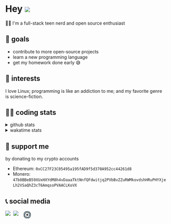 # Hey <img width="35" src="https://raw.githubusercontent.com/aemmadi/aemmadi/master/wave.gif" />
👨‍💻 I'm a full-stack teen nerd and open source enthusiast

## 🥅 goals

* contribute to more open-source projects
* learn a new programming language
* get my homework done early 😅

## 🧐 interests

I love Linux; programming is like an addiction to me; and my favorite genre is science-fiction.

## 👨‍💻 coding stats

<details>
  <summary>github stats</summary>

  <img width="768" src="https://github-profile-trophy.vercel.app/?username=poseidoncoder&no-border=true&theme=nord&no-frame=true" />
  <div style="display: inline-block">
    <img src="https://github-readme-stats.vercel.app/api/top-langs/?username=poseidoncoder&theme=nord&layout=compact&hide_border=true" />
    <img height="165" src="https://github-readme-stats.vercel.app/api?username=poseidoncoder&show_icons=true&theme=nord&hide_border=true" />
  </div>
</details>

<details>
  <summary>wakatime stats</summary>

<!--START_SECTION:waka-->
![Profile Views](http://img.shields.io/badge/Profile%20Views-0-blue)

**🐱 My Github Data** 

> 🏆 400 Contributions in the Year 2021
 > 
> 📦 22.8 kB Used in Github's Storage 
 > 
> 🚫 Not Opted to Hire
 > 
> 📜 26 Public Repositories 
 > 
> 🔑 2 Private Repositories  
 > 
**I'm an Early 🐤** 

```text
🌞 Morning    89 commits     ██████░░░░░░░░░░░░░░░░░░░   23.73% 
🌆 Daytime    190 commits    ████████████░░░░░░░░░░░░░   50.67% 
🌃 Evening    96 commits     ██████░░░░░░░░░░░░░░░░░░░   25.6% 
🌙 Night      0 commits      ░░░░░░░░░░░░░░░░░░░░░░░░░   0.0%

```
📅 **I'm Most Productive on Saturday** 

```text
Monday       62 commits     ████░░░░░░░░░░░░░░░░░░░░░   16.53% 
Tuesday      57 commits     ███░░░░░░░░░░░░░░░░░░░░░░   15.2% 
Wednesday    70 commits     ████░░░░░░░░░░░░░░░░░░░░░   18.67% 
Thursday     43 commits     ██░░░░░░░░░░░░░░░░░░░░░░░   11.47% 
Friday       35 commits     ██░░░░░░░░░░░░░░░░░░░░░░░   9.33% 
Saturday     78 commits     █████░░░░░░░░░░░░░░░░░░░░   20.8% 
Sunday       30 commits     ██░░░░░░░░░░░░░░░░░░░░░░░   8.0%

```


📊 **This Week I Spent My Time On** 

```text
⌚︎ Time Zone: America/Los_Angeles

💬 Programming Languages: 
JavaScript               7 hrs 57 mins       ███████████████░░░░░░░░░░   59.61% 
Other                    3 hrs 31 mins       ██████░░░░░░░░░░░░░░░░░░░   26.45% 
JSON                     1 hr 1 min          ██░░░░░░░░░░░░░░░░░░░░░░░   7.71% 
Markdown                 46 mins             █░░░░░░░░░░░░░░░░░░░░░░░░   5.76% 
Bash                     2 mins              ░░░░░░░░░░░░░░░░░░░░░░░░░   0.28%

🔥 Editors: 
VS Code                  12 hrs 37 mins      ███████████████████████░░   94.48% 
Vim                      44 mins             █░░░░░░░░░░░░░░░░░░░░░░░░   5.52%

🐱‍💻 Projects: 
intui                    11 hrs 12 mins      █████████████████████░░░░   83.97% 
Unknown Project          1 hr 4 mins         ██░░░░░░░░░░░░░░░░░░░░░░░   8.07% 
progeny                  1 hr 3 mins         ██░░░░░░░░░░░░░░░░░░░░░░░   7.97%

💻 Operating System: 
Linux                    13 hrs 21 mins      █████████████████████████   100.0%

```

**I Mostly Code in JavaScript** 

```text
JavaScript               6 repos             ████████░░░░░░░░░░░░░░░░░   31.58% 
HTML                     4 repos             █████░░░░░░░░░░░░░░░░░░░░   21.05% 
Go                       3 repos             ████░░░░░░░░░░░░░░░░░░░░░   15.79% 
Python                   2 repos             ██░░░░░░░░░░░░░░░░░░░░░░░   10.53% 
TypeScript               2 repos             ██░░░░░░░░░░░░░░░░░░░░░░░   10.53%

```


**Timeline**

![Chart not found](https://raw.githubusercontent.com/PoseidonCoder/PoseidonCoder/main/charts/bar_graph.png) 


 Last Updated on 02/07/2021
<!--END_SECTION:waka-->
</details>

## 🤝 support me
by donating to my crypto accounts
* Ethereum: `0xCC27F23C05495a195fAD9f5d370A952cc44261d8`
* Monero:   `47b8BBeB59XUxHXYdM8h4vDaaaTktNnfQFdwitjq2PVbBvZZuRWMkovdshHRuPHYXjeLh2VSaQhZ3cT6AmqsoPVAACLKoVX`

## 📞 social media

[<img width=25 align="left" src="https://cdn4.iconfinder.com/data/icons/logos-and-brands/512/91_Discord_logo_logos-512.png"/>](https://discord.bio/p/devposeidon)

[<img width=31 align="left" src="https://i.pinimg.com/originals/19/7b/36/197b365922d1ea3aa1a932ff9bbda4a6.png"/>](https://www.youtube.com/channel/UCb0JVK0TmpYueYTx5Te0fUw)

[<img width=25 align="left" src="assets/images/replit.png"/>](https://repl.it/@PowerCoder) 

<br />
